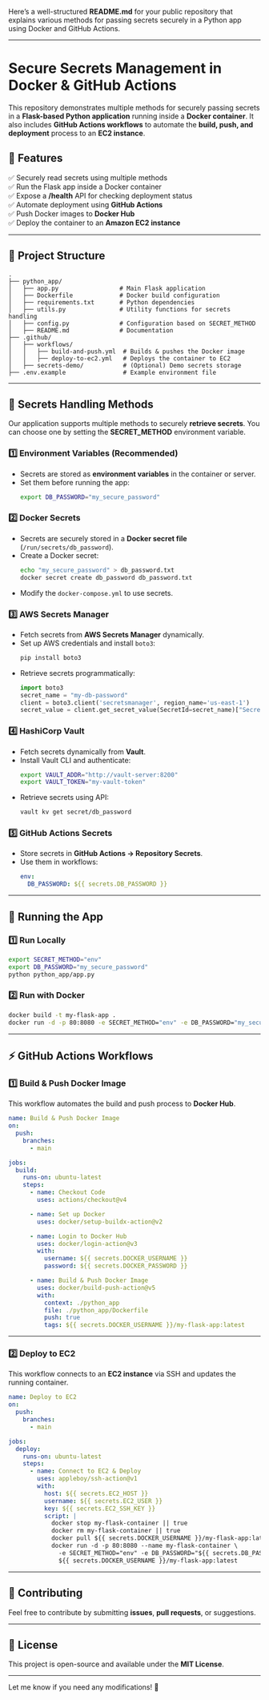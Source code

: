 Here’s a well-structured **README.md** for your public repository that explains various methods for passing secrets securely in a Python app using Docker and GitHub Actions.  

---

# **Secure Secrets Management in Docker & GitHub Actions**

This repository demonstrates multiple methods for securely passing secrets in a **Flask-based Python application** running inside a **Docker container**. It also includes **GitHub Actions workflows** to automate the **build, push, and deployment** process to an **EC2 instance**.

## **📌 Features**
✅ Securely read secrets using multiple methods  
✅ Run the Flask app inside a Docker container  
✅ Expose a **/health** API for checking deployment status  
✅ Automate deployment using **GitHub Actions**  
✅ Push Docker images to **Docker Hub**  
✅ Deploy the container to an **Amazon EC2 instance**  

---

## **📂 Project Structure**
```plaintext
.
├── python_app/
│   ├── app.py                 # Main Flask application
│   ├── Dockerfile             # Docker build configuration
│   ├── requirements.txt       # Python dependencies
│   ├── utils.py               # Utility functions for secrets handling
│   ├── config.py              # Configuration based on SECRET_METHOD
│   ├── README.md              # Documentation
├── .github/
│   ├── workflows/
│   │   ├── build-and-push.yml  # Builds & pushes the Docker image
│   │   ├── deploy-to-ec2.yml   # Deploys the container to EC2
│   ├── secrets-demo/           # (Optional) Demo secrets storage
├── .env.example                # Example environment file
```

---

## **🔐 Secrets Handling Methods**
Our application supports multiple methods to securely **retrieve secrets**. You can choose one by setting the **SECRET_METHOD** environment variable.

### **1️⃣ Environment Variables (Recommended)**
- Secrets are stored as **environment variables** in the container or server.
- Set them before running the app:
  ```sh
  export DB_PASSWORD="my_secure_password"
  ```

### **2️⃣ Docker Secrets**
- Secrets are securely stored in a **Docker secret file** (`/run/secrets/db_password`).
- Create a Docker secret:
  ```sh
  echo "my_secure_password" > db_password.txt
  docker secret create db_password db_password.txt
  ```
- Modify the `docker-compose.yml` to use secrets.

### **3️⃣ AWS Secrets Manager**
- Fetch secrets from **AWS Secrets Manager** dynamically.
- Set up AWS credentials and install `boto3`:
  ```sh
  pip install boto3
  ```
- Retrieve secrets programmatically:
  ```python
  import boto3
  secret_name = "my-db-password"
  client = boto3.client('secretsmanager', region_name='us-east-1')
  secret_value = client.get_secret_value(SecretId=secret_name)["SecretString"]
  ```

### **4️⃣ HashiCorp Vault**
- Fetch secrets dynamically from **Vault**.
- Install Vault CLI and authenticate:
  ```sh
  export VAULT_ADDR="http://vault-server:8200"
  export VAULT_TOKEN="my-vault-token"
  ```
- Retrieve secrets using API:
  ```sh
  vault kv get secret/db_password
  ```

### **5️⃣ GitHub Actions Secrets**
- Store secrets in **GitHub Actions → Repository Secrets**.
- Use them in workflows:
  ```yaml
  env:
    DB_PASSWORD: ${{ secrets.DB_PASSWORD }}
  ```

---

## **🚀 Running the App**
### **1️⃣ Run Locally**
```sh
export SECRET_METHOD="env"
export DB_PASSWORD="my_secure_password"
python python_app/app.py
```

### **2️⃣ Run with Docker**
```sh
docker build -t my-flask-app .
docker run -d -p 80:8080 -e SECRET_METHOD="env" -e DB_PASSWORD="my_secure_password" my-flask-app
```

---

## **⚡ GitHub Actions Workflows**
### **1️⃣ Build & Push Docker Image**
This workflow automates the build and push process to **Docker Hub**.

```yaml
name: Build & Push Docker Image
on:
  push:
    branches:
      - main

jobs:
  build:
    runs-on: ubuntu-latest
    steps:
      - name: Checkout Code
        uses: actions/checkout@v4

      - name: Set up Docker
        uses: docker/setup-buildx-action@v2

      - name: Login to Docker Hub
        uses: docker/login-action@v3
        with:
          username: ${{ secrets.DOCKER_USERNAME }}
          password: ${{ secrets.DOCKER_PASSWORD }}

      - name: Build & Push Docker Image
        uses: docker/build-push-action@v5
        with:
          context: ./python_app
          file: ./python_app/Dockerfile
          push: true
          tags: ${{ secrets.DOCKER_USERNAME }}/my-flask-app:latest
```

---

### **2️⃣ Deploy to EC2**
This workflow connects to an **EC2 instance** via SSH and updates the running container.

```yaml
name: Deploy to EC2
on:
  push:
    branches:
      - main

jobs:
  deploy:
    runs-on: ubuntu-latest
    steps:
      - name: Connect to EC2 & Deploy
        uses: appleboy/ssh-action@v1
        with:
          host: ${{ secrets.EC2_HOST }}
          username: ${{ secrets.EC2_USER }}
          key: ${{ secrets.EC2_SSH_KEY }}
          script: |
            docker stop my-flask-container || true
            docker rm my-flask-container || true
            docker pull ${{ secrets.DOCKER_USERNAME }}/my-flask-app:latest
            docker run -d -p 80:8080 --name my-flask-container \
              -e SECRET_METHOD="env" -e DB_PASSWORD="${{ secrets.DB_PASSWORD }}" \
              ${{ secrets.DOCKER_USERNAME }}/my-flask-app:latest
```

---

## **🎯 Contributing**
Feel free to contribute by submitting **issues**, **pull requests**, or suggestions.

---

## **📜 License**
This project is open-source and available under the **MIT License**.

---

Let me know if you need any modifications! 🚀